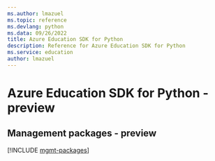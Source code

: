 ```yaml
---
ms.author: lmazuel
ms.topic: reference
ms.devlang: python
ms.data: 09/26/2022
title: Azure Education SDK for Python
description: Reference for Azure Education SDK for Python
ms.service: education
author: lmazuel
---
```

# Azure Education SDK for Python - preview

## Management packages - preview
[!INCLUDE [mgmt-packages](education-mgmt-index.md)]